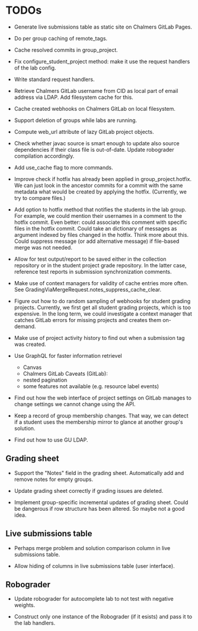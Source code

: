# TODOs

* Generate live submissions table as static site on Chalmers GitLab Pages.

* Do per group caching of remote_tags.

* Cache resolved commits in group_project.

* Fix configure_student_project method:
  make it use the request handlers of the lab config.

* Write standard request handlers.

* Retrieve Chalmers GitLab username from CID as local part of email address via LDAP.
  Add filesystem cache for this.

* Cache created webhooks on Chalmers GitLab on local filesystem.

* Support deletion of groups while labs are running.

* Compute web_url attribute of lazy GitLab project objects.

* Check whether javac source is smart enough to update also source dependencies if their class file is out-of-date.
  Update robograder compilation accordingly.

* Add use_cache flag to more commands.

* Improve check if hotfix has already been applied in group_project.hotfix.
  We can just look in the ancestor commits for a commit with the same metadata what would be created by applying the hotfix.
  (Currently, we try to compare files.)

* Add option to hotfix method that notifies the students in the lab group.
  For example, we could mention their usernames in a comment to the hotfix commit.
  Even better: could associate this comment with specific files in the hotfix commit.
  Could take an dictionary of messages as argument indexed by files changed in the hotfix.
  Think more about this.
  Could suppress message (or add alternative message) if file-based merge was not needed.

* Allow for test output/report to be saved either in the collection repository or in the student project grade repository.
  In the latter case, reference test reports in submission synchronization comments.

* Make use of context managers for validity of cache entries more often.
  See GradingViaMergeRequest.notes_suppress_cache_clear.

* Figure out how to do random sampling of webhooks for student grading projects.
  Currently, we first get all student grading projects, which is too expensive.
  In the long term, we could investigate a context manager that catches GitLab errors for missing projects and creates them on-demand.

* Make use of project activity history to find out when a submission tag was created.

* Use GraphQL for faster information retrievel
  - Canvas
  - Chalmers GitLab
  Caveats (GitLab):
  - nested pagination
  - some features not available (e.g. resource label events)

* Find out how the web interface of project settings on GitLab manages to change settings we cannot change using the API.

* Keep a record of group membership changes.
  That way, we can detect if a student uses the membership mirror to glance at another group's solution.

* Find out how to use GU LDAP.

## Grading sheet

* Support the "Notes" field in the grading sheet.
  Automatically add and remove notes for empty groups.

* Update grading sheet correctly if grading issues are deleted.

* Implement group-specific incremental updates of grading sheet.
  Could be dangerous if row structure has been altered.
  So maybe not a good idea.

## Live submissions table

* Perhaps merge problem and solution comparison column in live submissions table.

* Allow hiding of columns in live submissions table (user interface).

## Robograder

* Update robograder for autocomplete lab to not test with negative weights.

* Construct only one instance of the Robograder (if it esists) and pass it to the lab handlers.
